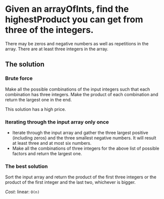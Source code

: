 # Given an arrayOfInts, find the highestProduct you can get from three of the integers.
There may be zeros and negative numbers as well as repetitions in the array. There are at least three integers in the array.

## The solution
### Brute force
Make all the possible combinations of the input integers such that each combination has three integers.
Make the product of each combination and return the largest one in the end.

This solution has a high price.

### Iterating through the input array only once
* Iterate through the input array and gather the three largest positive (including zeros) and the three smallest negative numbers. 
It will result at least three and at most six numbers. 
* Make all the combinations of three integers for the above list of possible factors and return the largest one.

### The best solution
Sort the input array and return the product of the first three integers or the product of the first integer and the last two, whichever is bigger. 

*Cost*: linear: `O(n)`